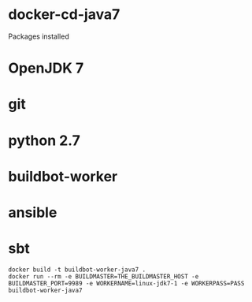 # docker-cd-java7

Packages installed
# OpenJDK 7
# git
# python 2.7
# buildbot-worker
# ansible
# sbt


```
docker build -t buildbot-worker-java7 .
docker run --rm -e BUILDMASTER=THE_BUILDMASTER_HOST -e BUILDMASTER_PORT=9989 -e WORKERNAME=linux-jdk7-1 -e WORKERPASS=PASS buildbot-worker-java7
```
